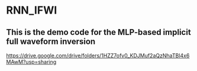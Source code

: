 # RNN_IFWI
## This is the demo code for the MLP-based implicit full waveform inversion

https://drive.google.com/drive/folders/1HZZ7ofv0_KDJMuf2aQzNhaTBl4x6MAwM?usp=sharing
